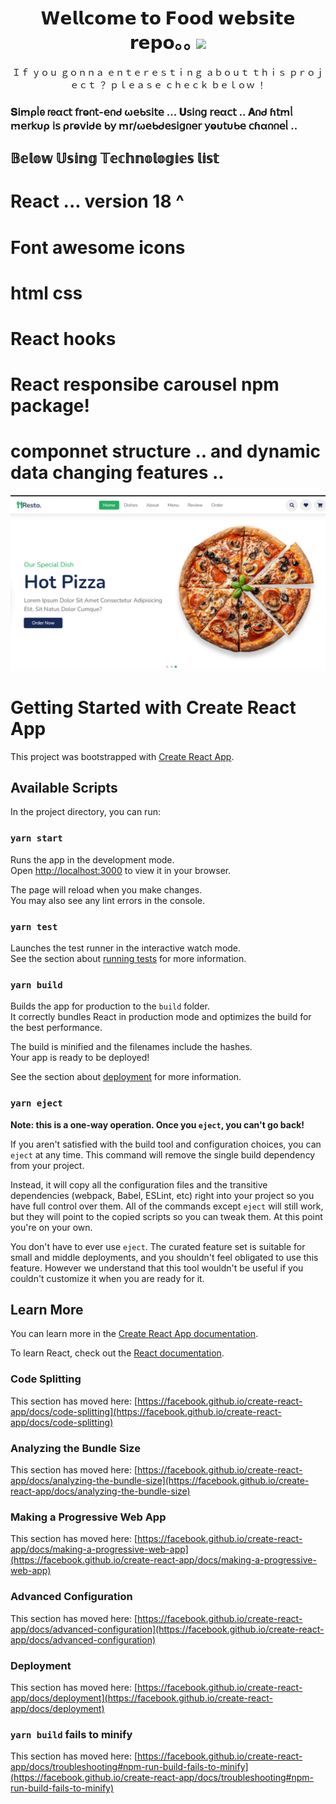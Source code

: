 <div align="center" border="1px solid white">
  <h1>𝗪𝗲𝗹𝗹𝗰𝗼𝗺𝗲 𝘁𝗼 𝗙𝗼𝗼𝗱 𝘄𝗲𝗯𝘀𝗶𝘁𝗲 𝗿𝗲𝗽𝗼｡｡ <img src="https://cdn-icons-png.flaticon.com/128/737/737967.png" width="22" /></h1>
  <span>Ｉｆ ｙｏｕ ｇｏｎｎａ ｅｎｔｅｒｅｓｔｉｎｇ ａｂｏｕｔ ｔｈｉｓ ｐｒｏｊｅｃｔ ？ ｐｌｅａｓｅ ｃｈｅｃｋ ｂｅｌｏｗ ！</span>
</div>
<div>
    <h3 align="left">𝐒𝗂ꭑρᥣ𝖾 𝗋𝖾α𝖼𝗍 𝖿𝗋ⱺ𐓣𝗍-𝖾𐓣ᑯ ω𝖾ᑲ𝗌𝗂𝗍𝖾 ... 𝐔𝗌𝗂𐓣𝗀 𝗋𝖾α𝖼𝗍 .. 𝐀𐓣ᑯ ɦ𝗍ꭑᥣ ꭑ𝖾𝗋𝗄υρ 𝗂𝗌 ρ𝗋ⱺ𝗏𝗂ᑯ𝖾 ᑲ𝗒 ꭑ𝗋/ω𝖾ᑲᑯ𝖾𝗌𝗂𝗀𐓣𝖾𝗋 𝗒ⱺυ𝗍υᑲ𝖾 𝖼ɦα𐓣𐓣𝖾ᥣ .. </h3>
      <h2>𝔹𝕖𝕝𝕠𝕨 𝕌𝕤𝕚𝕟𝕘 𝕋𝕖𝕔𝕙𝕟𝕠𝕝𝕠𝕘𝕚𝕖𝕤 𝕝𝕚𝕤𝕥  </h2>
  <h1>React ... version 18 ^  </h1>
  <h1>Font awesome icons </h1>
  <h1>html css </h1>
  <h1>React hooks </h1>
  <h1>React responsibe carousel npm package!</h1>
  <h1>componnet structure .. and dynamic data changing features ..  </h1>
  </div>
  <div border-radius="2rem">
  <img src="https://raw.githubusercontent.com/raihan-jishan/food-website/main/public/Screenshot%20(186).png" width="550" />
  </div>

# Getting Started with Create React App

This project was bootstrapped with [Create React App](https://github.com/facebook/create-react-app).

## Available Scripts

In the project directory, you can run:

### `yarn start`

Runs the app in the development mode.\
Open [http://localhost:3000](http://localhost:3000) to view it in your browser.

The page will reload when you make changes.\
You may also see any lint errors in the console.

### `yarn test`

Launches the test runner in the interactive watch mode.\
See the section about [running tests](https://facebook.github.io/create-react-app/docs/running-tests) for more information.

### `yarn build`

Builds the app for production to the `build` folder.\
It correctly bundles React in production mode and optimizes the build for the best performance.

The build is minified and the filenames include the hashes.\
Your app is ready to be deployed!

See the section about [deployment](https://facebook.github.io/create-react-app/docs/deployment) for more information.

### `yarn eject`

**Note: this is a one-way operation. Once you `eject`, you can't go back!**

If you aren't satisfied with the build tool and configuration choices, you can `eject` at any time. This command will remove the single build dependency from your project.

Instead, it will copy all the configuration files and the transitive dependencies (webpack, Babel, ESLint, etc) right into your project so you have full control over them. All of the commands except `eject` will still work, but they will point to the copied scripts so you can tweak them. At this point you're on your own.

You don't have to ever use `eject`. The curated feature set is suitable for small and middle deployments, and you shouldn't feel obligated to use this feature. However we understand that this tool wouldn't be useful if you couldn't customize it when you are ready for it.

## Learn More

You can learn more in the [Create React App documentation](https://facebook.github.io/create-react-app/docs/getting-started).

To learn React, check out the [React documentation](https://reactjs.org/).

### Code Splitting

This section has moved here: [https://facebook.github.io/create-react-app/docs/code-splitting](https://facebook.github.io/create-react-app/docs/code-splitting)

### Analyzing the Bundle Size

This section has moved here: [https://facebook.github.io/create-react-app/docs/analyzing-the-bundle-size](https://facebook.github.io/create-react-app/docs/analyzing-the-bundle-size)

### Making a Progressive Web App

This section has moved here: [https://facebook.github.io/create-react-app/docs/making-a-progressive-web-app](https://facebook.github.io/create-react-app/docs/making-a-progressive-web-app)

### Advanced Configuration

This section has moved here: [https://facebook.github.io/create-react-app/docs/advanced-configuration](https://facebook.github.io/create-react-app/docs/advanced-configuration)

### Deployment

This section has moved here: [https://facebook.github.io/create-react-app/docs/deployment](https://facebook.github.io/create-react-app/docs/deployment)

### `yarn build` fails to minify

This section has moved here: [https://facebook.github.io/create-react-app/docs/troubleshooting#npm-run-build-fails-to-minify](https://facebook.github.io/create-react-app/docs/troubleshooting#npm-run-build-fails-to-minify)
